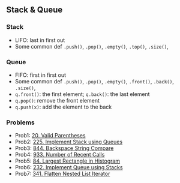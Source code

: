 ## Stack & Queue 

### Stack
- LIFO: last in first out
- Some common def `.push()`, `.pop()`, `.empty()`, `.top()`, `.size()`, 

### Queue
- FIFO: first in first out 
- Some common def `.push()`, `.pop()`, `.empty()`, `.front()`, `.back()`, `.size()`, 
- `q.front()`: the first element; `q.back()`: the last element
- `q.pop()`: remove the front element
- `q.push(x)`: add the element to the back

### Problems
- Prob1: [20. Valid Parentheses](https://leetcode.com/problems/valid-parentheses/description/)
- Prob2: [225. Implement Stack using Queues](https://leetcode.com/problems/implement-stack-using-queues/description/)
- Prob3: [844. Backspace String Compare](https://leetcode.com/problems/backspace-string-compare/description/) 
- Prob4: [933. Number of Recent Calls](https://leetcode.com/problems/number-of-recent-calls/description/)
- Prob5: [84. Largest Rectangle in Histogram](https://leetcode.com/problems/largest-rectangle-in-histogram/description/)
- Prob6: [232. Implement Queue using Stacks](https://leetcode.com/problems/implement-queue-using-stacks/description/)
- Prob7: [341. Flatten Nested List Iterator](https://leetcode.com/problems/flatten-nested-list-iterator/description/)
